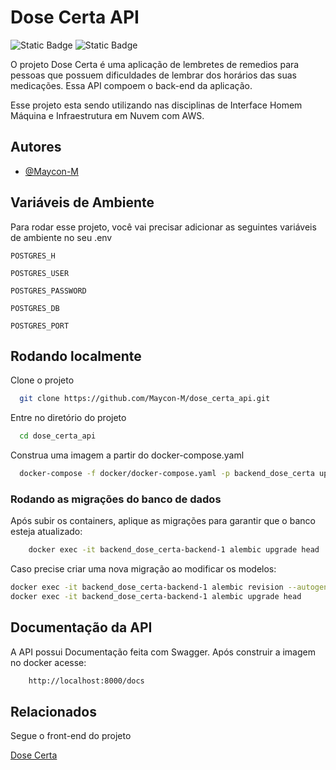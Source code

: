 
# Dose Certa API

![Static Badge](https://img.shields.io/badge/any_text-3.12-blue?style=flat-square&label=Python&labelColor=%232daaff)
![Static Badge](https://img.shields.io/badge/pypi-FastAPI%20v0.115.6-%23038C73?style=flat-square)

O projeto Dose Certa é uma aplicação de lembretes de remedios para pessoas que possuem dificuldades de lembrar dos horários das suas medicações. Essa API compoem o back-end da aplicação.

Esse projeto esta sendo utilizando nas disciplinas de Interface Homem Máquina e Infraestrutura em Nuvem com AWS.

## Autores

- [@Maycon-M](https://github.com/Maycon-M)

## Variáveis de Ambiente

Para rodar esse projeto, você vai precisar adicionar as seguintes variáveis de ambiente no seu .env

`POSTGRES_H`

`POSTGRES_USER`

`POSTGRES_PASSWORD`

`POSTGRES_DB`

`POSTGRES_PORT`

## Rodando localmente

Clone o projeto

```bash
  git clone https://github.com/Maycon-M/dose_certa_api.git
```

Entre no diretório do projeto

```bash
  cd dose_certa_api
```

Construa uma imagem a partir do docker-compose.yaml

```bash
  docker-compose -f docker/docker-compose.yaml -p backend_dose_certa up --build
```

### Rodando as migrações do banco de dados

Após subir os containers, aplique as migrações para garantir que o banco esteja atualizado:

```bash
    docker exec -it backend_dose_certa-backend-1 alembic upgrade head
```

Caso precise criar uma nova migração ao modificar os modelos:

```bash
docker exec -it backend_dose_certa-backend-1 alembic revision --autogenerate -m "descrição da migração"
docker exec -it backend_dose_certa-backend-1 alembic upgrade head
```

## Documentação da API

A API possui Documentação feita com Swagger. Após construir a imagem no docker acesse:

``` bash
    http://localhost:8000/docs
```


## Relacionados

Segue o front-end do projeto

[Dose Certa](https://github.com/Maycon-M/dose-certa)

